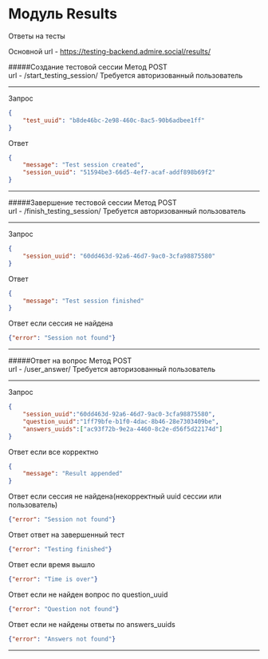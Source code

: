 # Модуль Results
Ответы на тесты

Основной url - https://testing-backend.admire.social/results/

#####Создание тестовой сессии
Метод POST  
url - /start_testing_session/
Требуется авторизованный пользователь
***
Запрос
```json
{
    "test_uuid": "b8de46bc-2e98-460c-8ac5-90b6adbee1ff"
}
```

Ответ
```json
{
    "message": "Test session created",
    "session_uuid": "51594be3-66d5-4ef7-acaf-addf898b69f2"
}
```
***

#####Завершение тестовой сессии
Метод POST  
url - /finish_testing_session/
Требуется авторизованный пользователь
***
Запрос
```json
{
    "session_uuid": "60dd463d-92a6-46d7-9ac0-3cfa98875580"
}
```

Ответ
```json
{
    "message": "Test session finished"
}
```

Ответ если сессия не найдена
```json
{"error": "Session not found"}
```
***

#####Ответ на вопрос
Метод POST  
url - /user_answer/
Требуется авторизованный пользователь
***
Запрос
```json
{
    "session_uuid":"60dd463d-92a6-46d7-9ac0-3cfa98875580",
    "question_uuid":"1ff79bfe-b1f0-4dac-8b46-28e7303409be",
    "answers_uuids":["ac93f72b-9e2a-4460-8c2e-d56f5d22174d"]
}
```

Ответ если все корректно
```json
{
    "message": "Result appended"
}
```

Ответ если сессия не найдена(некорректный uuid сессии или пользователь)
```json
{"error": "Session not found"}
```

Ответ ответ на завершенный тест
```json
{"error": "Testing finished"}
```

Ответ если время вышло
```json
{"error": "Time is over"}
```

Ответ если не найден вопрос по question_uuid
```json
{"error": "Question not found"}
```

Ответ если не найдены ответы по answers_uuids
```json
{"error": "Answers not found"}
```
***